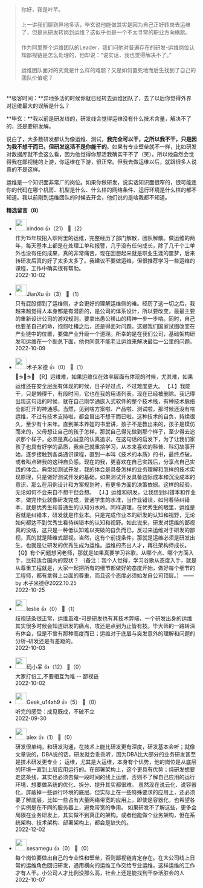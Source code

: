 > 你好，我是叶芊。  
> 　  
> 上一讲我们聊到异地多活，毕玄说他能做其实是因为自己正好转岗去运维了，但是从研发转岗到运维？这似乎也是一个不太寻常的职业方向横跳。  
> 　  
> 作为阿里整个运维团队的Leader，我们问他对普遍存在的研发-运维岗位认知鄙视链是怎么处理的，他却说：“说实话，我也觉得解决不了。”  
> 　  
> 运维团队面对的究竟是什么样的难题？又是如何置死地而后生找到了自己的团队价值呢？

　  
**极客时间：**异地多活的时候你就已经转去运维团队了，去了以后你觉得外界对运维最大的误解是什么？

**毕玄：**我以前是研发线的，研发线会觉得运维没有什么技术含量，解决不了的，还是要研发解。

说白了，大多数研发都认为像运维、测试，**我完全可以干，之所以我不干，只是因为我不想干而已，但研发这活不是你能干的**。如果有专业壁垒就不一样，比如研发对数据库就不会这么看，因为他觉得你那活我确实干不了（笑）。所以他自然会觉得我在鄙视链的上游，你运维在下游，很正常。但我去做运维以后，就跟很多人说真的不是这样。

运维是一个知识面非常广的岗位。如果你做研发，说实话知识面很窄的，很可能连你的代码在哪个机房、机型是什么、什么样的网络条件、运行环境是什么样的都不知道。我以前刚到运维团队的时候去开会，他们说的是啥我都不知道。
<div><strong>精选留言（8）</strong></div><ul>
<li><img src="https://static001.geekbang.org/account/avatar/00/10/cf/96/251c0cee.jpg" width="30px"><span>xindoo</span> 👍（21） 💬（2）<div>作为15年校招入职阿里的运维，完整经历了部门解散，团队解散。做运维的两年，每天基本上都是在处理工单和报警，几乎没有任何成长，除了几千个工单外也没有任何成果，真的非常痛苦，现在回想起来就是职业生涯的噩梦，后来转研发后真的好了太多太多了。我建议不要做运维，但很推荐学习一些运维的课程，工作中确实很有帮助。</div>2022-10-02</li><br/><li><img src="https://static001.geekbang.org/account/avatar/00/0f/c4/03/f753fda7.jpg" width="30px"><span>JianXu</span> 👍（3） 💬（1）<div>只有屁股挪到了运维侧，才会更好的理解运维侧的难。经历了这一切之后，我越来越觉得人本身都是有潜质的，是公司的体系设计，所以要改变，最最主要的重新设计公司的游戏规则，要拿出愚公移山的精神一步一步啃。同时，自己也要革自己的命，抱怨吐槽之后，还是得面对问题。这跟我们国家试图改变在产业链中的位置，要做产业升级一个道理。所幸的是在我们公司，基础架构研发和运维在一个副总下面，他也同意不能老让运维来解决最后一公里的问题。</div>2022-10-09</li><br/><li><img src="https://static001.geekbang.org/account/avatar/00/1c/f6/27/c27599ae.jpg" width="30px"><span>术子米德</span> 👍（0） 💬（1）<div>🤔☕️🤔☕️🤔
【R】运维难，如果运维仅在效率层面有体现的时候，尤其难，如果运维还在安全层面有体现的时候，日子好过点，不过难度更大。
【.I.】我能干，只是懒得干，有段时间，它也在我的用语列表，现在已经被删除。我记得出现这句话的时候，就在自己刚学通嵌入式软件的整个技术栈，有种技术脉络全部打开的神通感。当然，见到啥方案啦、产品啦、测试啦，那时候还没有啥运维，不过有技术支持啦，都会冒出不想干而已啦。这种技术的自负，持续很久，至少有十来年。直到某本养娃的书里讲，孩子不是教出来的，孩子是模仿而来的，父母想让自己的孩子怎样，那就自己得先做到那个样子，至少得去追求那个样子，必须是真心诚意的认真追求。在这句话的启发下，为了让我们家孩子也具有好学的品质，我自己就重拾学习，从本来喜欢的科普、科幻故事开始，逐步接触到各类通识课程，直到一本叫《技术的本质》的书，最终点破，或者叫点碎我的这种自负感。现在的我，更喜欢在自己实践后，分享点自己实践的体会。典型如测试开发，我的体会是具备怎样的业务理解和怎样的技术实现原理，只是做好测试开发的基础，如果测试开发具备边际成本和沉没成本的意识，那么在用例设计和方案规划时，有更多方面的决策依据。这样的经验，无论如何不会来自不想干但会想。
【.I.】运维和研发，让我想到纠错本和作业本，做完作业就像研发完成，普通学生的水准，当作业错误，如何看待纠错本，就是优秀生和普通生的认知分水岭。同样道理，在优秀生的眼里，运维是否就是纠错本，研发就是作业本。只是完成作业本的研发的认知和视野，无论如何都达不到优秀生看待纠错本的认知和视野。如此说来，研发对运维的鄙视真的没啥，这只是一种低认知难以突破的自负而已，反过来运维对于研发的鄙视，真的就是降维式鄙视。当然，这有个前提条件，那就是运维必须是研发出生，也就是让研发的优秀生成为运维。运维的杰出人才，再往架构师成长。
【Q】有个问题想问老师，那就是如果真要学习谷歌，从哪个点、哪个方面入手，比较适合国内的现状？
（备注：我个人觉得，学习谷歌从态度入手，就是从尊重工程就是，大家一起把所有的细节都做好的态度开始，做好每个细节的工程师，都有拿得上台面的尊重，而且这个态度必须始发自公司顶层。）
    —— by 术子米德@2022.10.25
</div>2022-10-25</li><br/><li><img src="https://static001.geekbang.org/account/avatar/00/14/34/df/64e3d533.jpg" width="30px"><span>leslie</span> 👍（0） 💬（1）<div>歧视链条很正常，运维虽难-可是研发也有其技术弊端，一个研发出身的运维其实很多时候会知道研发的痛点，攻还是点到为止皆有技。毕大师的一路转深有体会，但是不曾有那种高度而已；运维对于底层与突发意外的理解和问题的分析-研发还是有差距的。</div>2022-10-03</li><br/><li><img src="https://static001.geekbang.org/account/avatar/00/1f/5e/81/82709d6e.jpg" width="30px"><span>码小呆</span> 👍（12） 💬（0）<div>大家打份工,不要相互为难 -- 鄙视链</div>2022-10-02</li><br/><li><img src="https://thirdwx.qlogo.cn/mmopen/vi_32/vwv0qiaibQzcTP6yIDJXOJLdh64CnBSaOceFFuWArVHQcwicIsebwYbKJ69OSJrxeXJyawtNIINcjo3V3hgg5BW1A/132" width="30px"><span>Geek_u14xh9</span> 👍（5） 💬（0）<div>听完的感受：成见既成，不破不立</div>2022-09-30</li><br/><li><img src="http://thirdwx.qlogo.cn/mmopen/vi_32/Q0j4TwGTfTI98sVPqp4B5YJU8Piao6ic4KeiaDGU0jMUrAqlNaUR4APfWMxkkNUA59O7z11sVQRg95gt3Mb6KTXIA/132" width="30px"><span>alex</span> 👍（1） 💬（0）<div>研发很单纯，和研发沟通，在技术上能比研发更有深度，研发基本会听；就像文章说的，DBA说的话，研发就会乖乖听，因为DBA比大部分的业务研发甚至是技术研发更专业；
运维，尤其是大运维，本身有个优势，他的岗位是从底层的环境一直到上层应用运行的。在部署架构上，这个更具有优势；纯研发想要走这条线，其实也必须去做一段时间的线上运维，否则不了解自己应用的运行环境，想要做系统的优化、拆分、提升其实都很难。
虽然现在说云化、说容器化，屏蔽掉一些运行环境的底层。但实际上在一些特殊要求的应用上，还必须要了解底层，比如一些占有大量网络带宽的应用上，即使是容器化，也希望各个实例是在不同的服务器上，避免带宽的争用。
如果研发不了解这些，更多会局限在业务研发上，其实做不到真正的架构。或者他能做个业务架构，但在系统架构、技术架构、部署架构上，都会是缺失的。</div>2022-12-02</li><br/><li><img src="https://thirdwx.qlogo.cn/mmopen/vi_32/Q0j4TwGTfTIwVaTGFBZ0NsgiaHy65FWia9vibUlx6bxxKchg1iblqe6o3kQeLUZZNqJulbzBZsibdedcXW4ojbYaichA/132" width="30px"><span>sesamegu</span> 👍（0） 💬（0）<div>每个岗位要做出自己的专业性和壁垒，否则鄙视链肯定存在。在大公司线上日常的运维角色回归研发，通用横向的运维工作交给专业运维，这样运维的工作才有人干。小公司人才比例没那么高，社会上还是能找到干杂活脏会的人</div>2022-10-07</li><br/>
</ul>